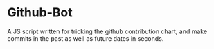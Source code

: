 # Github-Bot
A JS script written for tricking the github contribution chart, and make commits in the past as well as future dates in seconds.
